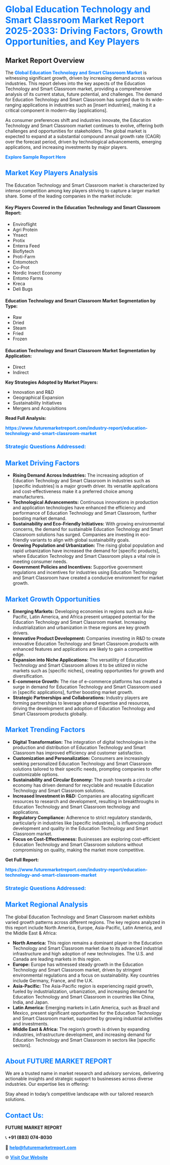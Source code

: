 <h1 style="color: #007BFF;">Global Education Technology and Smart Classroom Market Report 2025-2033: Driving Factors, Growth Opportunities, and Key Players</h1>

<section id="overview">
<h2>Market Report Overview</h2>
<p>The <a href="https://www.futuremarketreport.com/industry-report/education-technology-and-smart-classroom-market" style="color: #007BFF; text-decoration: none;"><strong>Global Education Technology and Smart Classroom Market</strong></a> is witnessing significant growth, driven by increasing demand across various industries. This report delves into the key aspects of the Education Technology and Smart Classroom market, providing a comprehensive analysis of its current status, future potential, and challenges. The demand for Education Technology and Smart Classroom has surged due to its wide-ranging applications in industries such as [insert industries], making it a critical component in modern-day [applications].</p>
<p>As consumer preferences shift and industries innovate, the Education Technology and Smart Classroom market continues to evolve, offering both challenges and opportunities for stakeholders. The global market is expected to expand at a substantial compound annual growth rate (CAGR) over the forecast period, driven by technological advancements, emerging applications, and increasing investments by major players.</p>
</section>

<section id="overview">
<p><a href="https://www.futuremarketreport.com/request-sample/reportId=34501" style="color: #007BFF; text-decoration: none;"><strong>Explore Sample Report Here</strong></a></p>
</section>

<section id="key-players">
<h2 style="color: #007BFF;">Market Key Players Analysis</h2>
<p>The Education Technology and Smart Classroom market is characterized by intense competition among key players striving to capture a larger market share. Some of the leading companies in the market include:</p>
<h4>Key Players Covered in the Education Technology and Smart Classroom Report:</h4>
<ul><li>Enviroflight</li><li>Agri Protein</li><li>Ynsect</li><li>Protix</li><li>Enterra Feed</li><li>Bioflytech</li><li>Proti-Farm</li><li>Entomotech</li><li>Co-Prot</li><li>Nordic Insect Economy</li><li>Entomo Farms</li><li>Kreca</li><li>Deli Bugs</li></ul>
<h4>Education Technology and Smart Classroom Market Segmentation by Type:</h4>
<ul><li>Raw</li><li>Dried</li><li>Steam</li><li>Fried</li><li>Frozen</li></ul>

<h4>Education Technology and Smart Classroom Market Segmentation by Application:</h4>
<ul><li>Direct</li><li>Indirect</li></ul>
<p><strong>Key Strategies Adopted by Market Players:</strong></p>
<ul>
<li>Innovation and R&D</li>
<li>Geographical Expansion</li>
<li>Sustainability Initiatives</li>
<li>Mergers and Acquisitions</li>
</ul>
</section>

<section>
<p><strong>Read Full Analysis: </strong></p><a href="https://www.futuremarketreport.com/industry-report/education-technology-and-smart-classroom-market" style="color: #007BFF; text-decoration: none;"><strong>https://www.futuremarketreport.com/industry-report/education-technology-and-smart-classroom-market</strong></a>
<h3 style="color: #007BFF;">Strategic Questions Addressed:</h3>
</section>

<section id="driving-factors">
<h2 style="color: #007BFF;">Market Driving Factors</h2>
<ul>
<li><strong>Rising Demand Across Industries:</strong> The increasing adoption of Education Technology and Smart Classroom in industries such as [specific industries] is a major growth driver. Its versatile applications and cost-effectiveness make it a preferred choice among manufacturers.</li>
<li><strong>Technological Advancements:</strong> Continuous innovations in production and application technologies have enhanced the efficiency and performance of Education Technology and Smart Classroom, further boosting market demand.</li>
<li><strong>Sustainability and Eco-Friendly Initiatives:</strong> With growing environmental concerns, the demand for sustainable Education Technology and Smart Classroom solutions has surged. Companies are investing in eco-friendly variants to align with global sustainability goals.</li>
<li><strong>Growing Population and Urbanization:</strong> The rising global population and rapid urbanization have increased the demand for [specific products], where Education Technology and Smart Classroom plays a vital role in meeting consumer needs.</li>
<li><strong>Government Policies and Incentives:</strong> Supportive government regulations and incentives for industries using Education Technology and Smart Classroom have created a conducive environment for market growth.</li>
</ul>
</section>

<section id="growth-opportunities">
<h2 style="color: #007BFF;">Market Growth Opportunities</h2>
<ul>
<li><strong>Emerging Markets:</strong> Developing economies in regions such as Asia-Pacific, Latin America, and Africa present untapped potential for the Education Technology and Smart Classroom market. Increasing industrialization and urbanization in these regions are key growth drivers.</li>
<li><strong>Innovative Product Development:</strong> Companies investing in R&D to create innovative Education Technology and Smart Classroom products with enhanced features and applications are likely to gain a competitive edge.</li>
<li><strong>Expansion into Niche Applications:</strong> The versatility of Education Technology and Smart Classroom allows it to be utilized in niche markets such as [specific niches], creating opportunities for growth and diversification.</li>
<li><strong>E-commerce Growth:</strong> The rise of e-commerce platforms has created a surge in demand for Education Technology and Smart Classroom used in [specific applications], further boosting market growth.</li>
<li><strong>Strategic Partnerships and Collaborations:</strong> Industry players are forming partnerships to leverage shared expertise and resources, driving the development and adoption of Education Technology and Smart Classroom products globally.</li>
</ul>
</section>

<section id="trending-factors">
<h2 style="color: #007BFF;">Market Trending Factors</h2>
<ul>
<li><strong>Digital Transformation:</strong> The integration of digital technologies in the production and distribution of Education Technology and Smart Classroom has improved efficiency and customer satisfaction.</li>
<li><strong>Customization and Personalization:</strong> Consumers are increasingly seeking personalized Education Technology and Smart Classroom solutions tailored to their specific needs, prompting companies to offer customizable options.</li>
<li><strong>Sustainability and Circular Economy:</strong> The push towards a circular economy has driven demand for recyclable and reusable Education Technology and Smart Classroom solutions.</li>
<li><strong>Increased Investment in R&D:</strong> Companies are allocating significant resources to research and development, resulting in breakthroughs in Education Technology and Smart Classroom technology and applications.</li>
<li><strong>Regulatory Compliance:</strong> Adherence to strict regulatory standards, particularly in industries like [specific industries], is influencing product development and quality in the Education Technology and Smart Classroom market.</li>
<li><strong>Focus on Cost-Effectiveness:</strong> Businesses are exploring cost-efficient Education Technology and Smart Classroom solutions without compromising on quality, making the market more competitive.</li>
</ul>
</section>

<section>
<p><strong>Get Full Report: </strong></p><a href="https://www.futuremarketreport.com/industry-report/education-technology-and-smart-classroom-market" style="color: #007BFF; text-decoration: none;"><strong>https://www.futuremarketreport.com/industry-report/education-technology-and-smart-classroom-market</strong></a>
<h3 style="color: #007BFF;">Strategic Questions Addressed:</h3>
</section>


<section id="regional-analysis">
<h2 style="color: #007BFF;">Market Regional Analysis</h2>
<p>The global Education Technology and Smart Classroom market exhibits varied growth patterns across different regions. The key regions analyzed in this report include North America, Europe, Asia-Pacific, Latin America, and the Middle East & Africa:</p>
<ul>
<li><strong>North America:</strong> This region remains a dominant player in the Education Technology and Smart Classroom market due to its advanced industrial infrastructure and high adoption of new technologies. The U.S. and Canada are leading markets in this region.</li>
<li><strong>Europe:</strong> Europe has witnessed steady growth in the Education Technology and Smart Classroom market, driven by stringent environmental regulations and a focus on sustainability. Key countries include Germany, France, and the U.K.</li>
<li><strong>Asia-Pacific:</strong> The Asia-Pacific region is experiencing rapid growth, fueled by industrialization, urbanization, and increasing demand for Education Technology and Smart Classroom in countries like China, India, and Japan.</li>
<li><strong>Latin America:</strong> Emerging markets in Latin America, such as Brazil and Mexico, present significant opportunities for the Education Technology and Smart Classroom market, supported by growing industrial activities and investments.</li>
<li><strong>Middle East & Africa:</strong> The region’s growth is driven by expanding industries, infrastructure development, and increasing demand for Education Technology and Smart Classroom in sectors like [specific sectors].</li>
</ul>
</section>

<footer>
<h2 style="color: #007BFF;">About FUTURE MARKET REPORT</h2>
<p>We are a trusted name in market research and advisory services, delivering actionable insights and strategic support to businesses across diverse industries. Our expertise lies in offering:</p>

<p>Stay ahead in today’s competitive landscape with our tailored research solutions.</p>

<h2 style="color: #007BFF;">Contact Us:</h2>
<p><strong>FUTURE MARKET REPORT</strong></p>
<p>📞 <strong>+91 (883) 074-8030</strong></p>
<p>📧 <strong><a href="mailto:help@futuremarketreport.com" style="color: #007BFF;">help@futuremarketreport.com</a></strong></p>
<p>🌐 <strong><a href="https://www.futuremarketreport.com/" style="color: #007BFF;">Visit Our Website</a></strong></p>
</footer>